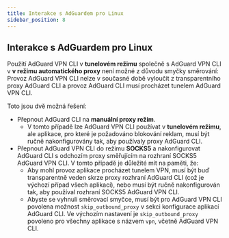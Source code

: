 ```yaml
---
title: Interakce s AdGuardem pro Linux
sidebar_position: 8
---
```


## Interakce s AdGuardem pro Linux

Použití AdGuard VPN CLI v **tunelovém režimu** společně s AdGuard VPN CLI v **v režimu automatického proxy** není možné z důvodu smyčky směrování: Provoz AdGuard VPN CLI nelze v současné době vyloučit z transparentního proxy AdGuard CLI a provoz AdGuard CLI musí procházet tunelem AdGuard VPN CLI.

Toto jsou dvě možná řešení:

- Přepnout AdGuard CLI na **manuální proxy režim**.
    - V tomto případě lze AdGuard VPN CLI používat v **tunelovém režimu**, ale aplikace, pro které je požadováno blokování reklam, musí být ručně nakonfigurovány tak, aby používaly proxy AdGuard CLI.
- Přepnout AdGuard VPN CLI do režimu **SOCKS5** a nakonfigurovat AdGuard CLI s odchozím proxy směřujícím na rozhraní SOCKS5 AdGuard VPN CLI. V tomto případě je důležité mít na paměti, že:
    - Aby mohl provoz aplikace procházet tunelem VPN, musí být buď transparentně veden skrze proxy rozhraní AdGuard CLI (což je výchozí případ všech aplikací), nebo musí být ručně nakonfigurován tak, aby používal rozhraní SOCKS5 AdGuard VPN CLI.
    - Abyste se vyhnuli směrovací smyčce, musí být pro AdGuard VPN CLI povolena možnost `skip_outbound_proxy` v sekci konfigurace aplikací AdGuard CLI. Ve výchozím nastavení je `skip_outbound_proxy` povoleno pro všechny aplikace s názvem `vpn`, včetně AdGuard VPN CLI.
